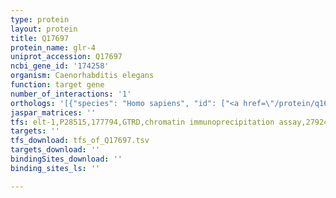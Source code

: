 ```yaml
---
type: protein
layout: protein
title: Q17697
protein_name: glr-4
uniprot_accession: Q17697
ncbi_gene_id: '174258'
organism: Caenorhabditis elegans
function: target gene
number_of_interactions: '1'
orthologs: '[{"species": "Homo sapiens", "id": ["<a href=\"/protein/q16099\">Q16099</a>", "<a href=\"/protein/p39086\">P39086</a>"]}, {"species": "Mus musculus", "id": ["F6QF13"]}, {"species": "Rattus norvegicus", "id": ["F1M7M9", "A0A140TAG0"]}, {"species": "Drosophila melanogaster", "id": ["A0A023GQ97"]}, {"species": "Danio rerio", "id": ["A0A140LH73"]}]'
jaspar_matrices: ''
tfs: elt-1,P28515,177794,GTRD,chromatin immunoprecipitation assay,27924024%5Buid%5D,No
targets: ''
tfs_download: tfs_of_Q17697.tsv
targets_download: ''
bindingSites_download: ''
binding_sites_ls: ''

---
```

